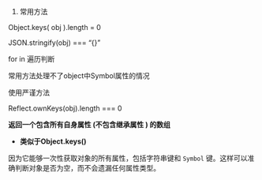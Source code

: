 1. 常用方法

Object.keys( obj ).length = 0

JSON.stringify(obj) === “{}”

for in 遍历判断



常用方法处理不了object中Symbol属性的情况

使用严谨方法

Reflect.ownKeys(obj).length === 0

**返回一个包含所有自身属性 (不包含继承属性 ) 的数组**

- **类似于Object.keys()**

因为它能够一次性获取对象的所有属性，包括字符串键和 `Symbol` 键。这样可以准确判断对象是否为空，而不会遗漏任何属性类型。
